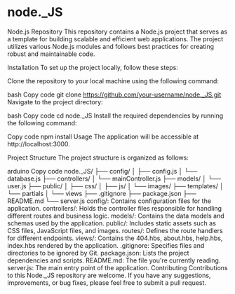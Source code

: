 # node._JS

Node.js Repository
This repository contains a Node.js project that serves as a template for building scalable and efficient web applications. The project utilizes various Node.js modules and follows best practices for creating robust and maintainable code.

Installation
To set up the project locally, follow these steps:

Clone the repository to your local machine using the following command:

bash
Copy code
git clone https://github.com/your-username/node._JS.git
Navigate to the project directory:

bash
Copy code
cd node._JS
Install the required dependencies by running the following command:

Copy code
npm install
Usage
The application will be accessible at http://localhost:3000.

Project Structure
The project structure is organized as follows:

arduino
Copy code
node._JS/
├── config/
│   ├── config.js
│   └── database.js
├── controllers/
│   └── mainController.js
├── models/
│   └── user.js
├── public/
│   ├── css/
│   ├── js/
│   └── images/
├── templates/
│   └── partials
│   └── views
├── .gitignore
├── package.json
├── README.md
└── server.js
config/: Contains configuration files for the application.
controllers/: Holds the controller files responsible for handling different routes and business logic.
models/: Contains the data models and schemas used by the application.
public/: Includes static assets such as CSS files, JavaScript files, and images.
routes/: Defines the route handlers for different endpoints.
views/: Contains the 404.hbs, about.hbs, help.hbs, index.hbs rendered by the application.
.gitignore: Specifies files and directories to be ignored by Git.
package.json: Lists the project dependencies and scripts.
README.md: The file you're currently reading.
server.js: The main entry point of the application.
Contributing
Contributions to this Node._JS repository are welcome. If you have any suggestions, improvements, or bug fixes, please feel free to submit a pull request.
